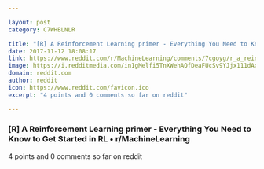 ```yaml
---

layout: post
category: C7WHBLNLR

title: "[R] A Reinforcement Learning primer - Everything You Need to Know to Get Started in RL • r/MachineLearning"
date: 2017-11-12 18:08:17
link: https://www.reddit.com/r/MachineLearning/comments/7cgoyg/r_a_reinforcement_learning_primer_everything_you/
image: https://i.redditmedia.com/in1gMelfi5TnXWehAOfDeaFUcSv9YJjx111dAxgZA8Q.jpg?w=216&s=195fad6ac7a3fb25464bc27be9ffaa5d
domain: reddit.com
author: reddit
icon: https://www.reddit.com/favicon.ico
excerpt: "4 points and 0 comments so far on reddit"

---
```


### [R] A Reinforcement Learning primer - Everything You Need to Know to Get Started in RL • r/MachineLearning

4 points and 0 comments so far on reddit
